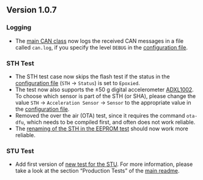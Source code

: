## Version 1.0.7

### Logging

- The [main CAN class](https://github.com/MyTooliT/ICOc/blob/d89c5a59/network.py) now logs the received CAN messages in a file called `can.log`, if you specify the level `DEBUG` in the [configuration file][].

[configuration file]: https://github.com/MyTooliT/ICOc/blob/d89c5a59/Configuration/config.yaml

### STH Test

- The STH test case now skips the flash test if the status in the [configuration file](https://github.com/MyTooliT/ICOc/blob/d89c5a59/Configuration/config.yaml) (`STH` → `Status`) is set to `Epoxied`.
- The test now also supports the ±50 g digital accelerometer [ADXL1002](https://www.analog.com/media/en/technical-documentation/data-sheets/ADXL1001-1002.pdf). To choose which sensor is part of the STH (or SHA), please change the value `STH` → `Acceleration Sensor` → `Sensor` to the appropriate value in the [configuration file][].
- Removed the over the air (OTA) test, since it requires the command `ota-dfu`, which needs to be compiled first, and often does not work reliable.
- The [renaming of the STH in the EEPROM test](https://github.com/MyTooliT/ICOc/issues/10) should now work more reliable.

### STU Test

- Add first version of [new test for the STU](https://github.com/MyTooliT/ICOc/blob/d89c5a59/mytoolit/test/production/stu.py). For more information, please take a look at the section “Production Tests” of the [main readme](https://github.com/MyTooliT/ICOc/blob/d89c5a59/ReadMe.md).
